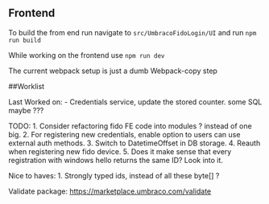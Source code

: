﻿

## Frontend

To build the from end run navigate to ``src/UmbracoFidoLogin/UI`` and run ``npm run build``

While working on the frontend use ``npm run dev``

The current webpack setup is just a dumb Webpack-copy step

##Worklist

Last Worked on:
    - Credentials service, update the stored counter. some SQL maybe ???


TODO:
    1. Consider refactoring fido FE code into modules ? instead of one big.
    2. For registering new credentials, enable option to users can use external auth methods.
    3. Switch to DatetimeOffset in DB storage.
    4. Reauth when registering new fido device.
    5. Does it make sense that every registration with windows hello returns the same ID? Look into it.

Nice to haves:
    1. Strongly typed ids, instead of all these byte[] ?
    
Validate package:
https://marketplace.umbraco.com/validate
